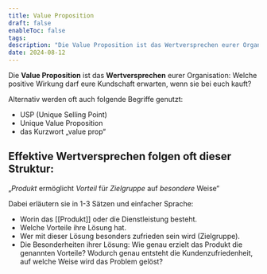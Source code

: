 ```yaml
---
title: Value Proposition
draft: false
enableToc: false
tags: 
description: "Die Value Proposition ist das Wertversprechen eurer Organisation: Welche positive Wirkung darf eure Kundschaft erwarten, wenn sie bei euch kauft?"
date: 2024-08-12
---
```

Die **Value Proposition** ist das **Wertversprechen** eurer Organisation: Welche positive Wirkung darf eure Kundschaft erwarten, wenn sie bei euch kauft?

Alternativ werden oft auch folgende Begriffe genutzt:
- USP (Unique Selling Point)
- Unique Value Proposition
- das Kurzwort „value prop“

## Effektive Wertversprechen folgen oft dieser Struktur:

„_Produkt_ ermöglicht _Vorteil_ für _Zielgruppe_ auf _besondere_ Weise“

Dabei erläutern sie in 1-3 Sätzen und einfacher Sprache:

- Worin das [[Produkt]] oder die Dienstleistung besteht.
- Welche Vorteile ihre Lösung hat.
- Wer mit dieser Lösung besonders zufrieden sein wird (Zielgruppe).
- Die Besonderheiten ihrer Lösung: Wie genau erzielt das Produkt die genannten Vorteile? Wodurch genau entsteht die Kundenzufriedenheit, auf welche Weise wird das Problem gelöst?